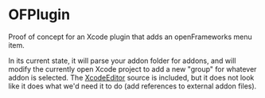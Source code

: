 OFPlugin
========

Proof of concept for an Xcode plugin that adds an openFrameworks menu item.

In its current state, it will parse your addon folder for addons, and will modify the currently open Xcode project to add a new "group" for whatever addon is selected. The [XcodeEditor](https://github.com/jasperblues/XcodeEditor) source is included, but it does not look like it does what we'd need it to do (add references to external addon files).

